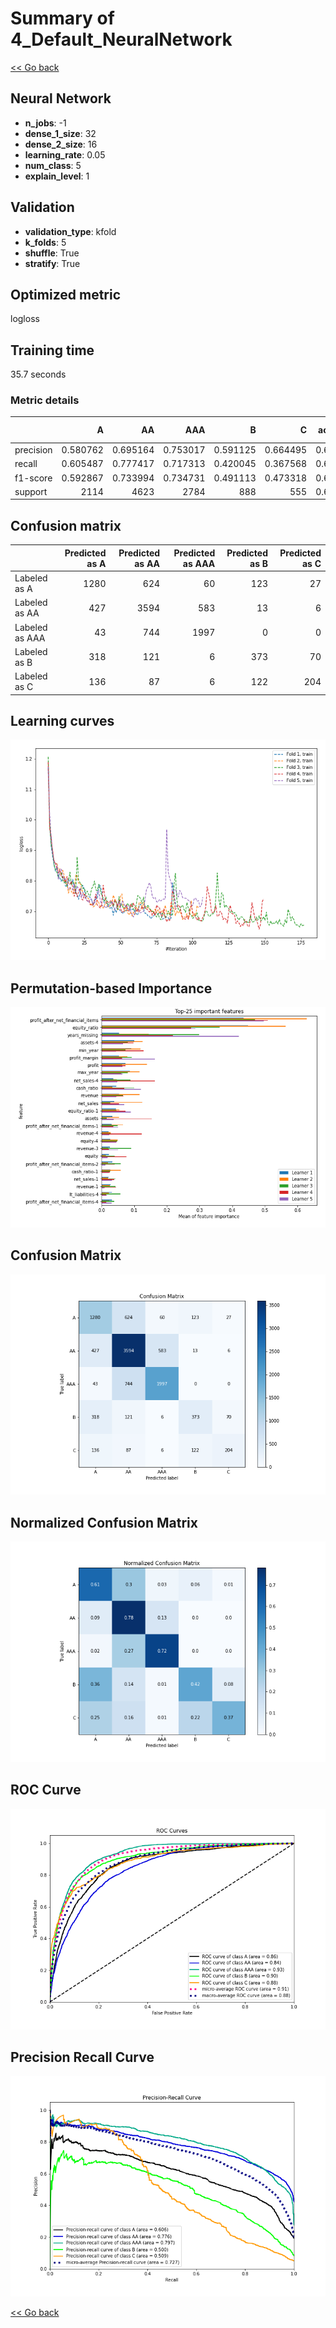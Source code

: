 # Summary of 4_Default_NeuralNetwork

[<< Go back](../README.md)


## Neural Network
- **n_jobs**: -1
- **dense_1_size**: 32
- **dense_2_size**: 16
- **learning_rate**: 0.05
- **num_class**: 5
- **explain_level**: 1

## Validation
 - **validation_type**: kfold
 - **k_folds**: 5
 - **shuffle**: True
 - **stratify**: True

## Optimized metric
logloss

## Training time

35.7 seconds

### Metric details
|           |           A |          AA |         AAA |          B |          C |   accuracy |    macro avg |   weighted avg |   logloss |
|:----------|------------:|------------:|------------:|-----------:|-----------:|-----------:|-------------:|---------------:|----------:|
| precision |    0.580762 |    0.695164 |    0.753017 |   0.591125 |   0.664495 |   0.679314 |     0.656913 |       0.677817 |  0.865334 |
| recall    |    0.605487 |    0.777417 |    0.717313 |   0.420045 |   0.367568 |   0.679314 |     0.577566 |       0.679314 |  0.865334 |
| f1-score  |    0.592867 |    0.733994 |    0.734731 |   0.491113 |   0.473318 |   0.679314 |     0.605205 |       0.674103 |  0.865334 |
| support   | 2114        | 4623        | 2784        | 888        | 555        |   0.679314 | 10964        |   10964        |  0.865334 |


## Confusion matrix
|                |   Predicted as A |   Predicted as AA |   Predicted as AAA |   Predicted as B |   Predicted as C |
|:---------------|-----------------:|------------------:|-------------------:|-----------------:|-----------------:|
| Labeled as A   |             1280 |               624 |                 60 |              123 |               27 |
| Labeled as AA  |              427 |              3594 |                583 |               13 |                6 |
| Labeled as AAA |               43 |               744 |               1997 |                0 |                0 |
| Labeled as B   |              318 |               121 |                  6 |              373 |               70 |
| Labeled as C   |              136 |                87 |                  6 |              122 |              204 |

## Learning curves
![Learning curves](learning_curves.png)

## Permutation-based Importance
![Permutation-based Importance](permutation_importance.png)
## Confusion Matrix

![Confusion Matrix](confusion_matrix.png)


## Normalized Confusion Matrix

![Normalized Confusion Matrix](confusion_matrix_normalized.png)


## ROC Curve

![ROC Curve](roc_curve.png)


## Precision Recall Curve

![Precision Recall Curve](precision_recall_curve.png)



[<< Go back](../README.md)

